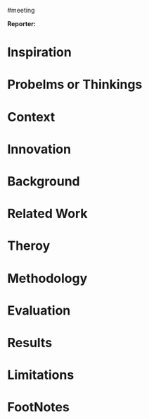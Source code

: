 #meeting 

**Reporter:**  

# Inspiration
# Probelms or Thinkings 
# Context

# Innovation
# Background
# Related Work
# Theroy
# Methodology
# Evaluation
# Results
# Limitations
# FootNotes
